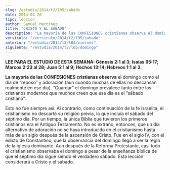 ```yaml
---
slug: /estudia/2014/t2/l05/sabado
date: 2014-04-26
tipo: leccion
author: Samuel Martínez
title: "CRISTO Y EL SÁBADO"
description: "La mayoría de las CONFESIONES cristianas observa el domingo como el día de “reposo” y adoración (aun cuando muchas de ellas no descansan realmente en ese día). “Guardar” el domingo prevalece tanto entre los cristianos modernos que muchos creen que ese día es el “sábado cristiano”."
versiculo: "/versiculo/2014/t2/l05/sabado"
anterior: "/estudia/2014/t2/l04/viernes"
siguiente: "/estudia/2014/t2/l05/domingo"
---
```


**LEE PARA EL ESTUDIO DE ESTA SEMANA: Génesis 2:1 al 3; Isaías 65:17; Marcos 2:23 al 28; Juan 5:1 al 9; Hechos 13:14; Hebreos 1:1 al 3.**

**La mayoría de las CONFESIONES cristianas observa** el domingo como el día de “reposo” y adoración (aun cuando muchas de ellas no descansan realmente en ese día). “Guardar” el domingo prevalece tanto entre los cristianos modernos que muchos creen que ese día es el “sábado cristiano”.

Esto no fue siempre así. Al contrario, como continuación de la fe israelita, el cristianismo no descartó su religión previa, lo que incluía el sábado del séptimo día. Por un tiempo, la única Biblia que tuvieron los primeros cristianos era el Antiguo Testamento. No es extraño, entonces, que un día alternativo de adoración no se haya introducido en el cristianismo hasta más de un siglo después de la ascensión de Cristo. Fue en el siglo IV, con el edicto de Constantino, que la observancia del domingo llegó a ser la regla de la iglesia dominante. Aun después de la Reforma Protestante, casi todo el cristianismo observaba el domingo a pesar de la enseñanza bíblica de que el séptimo día sigue siendo el verdadero sábado. Esta lección considerará a Cristo y el sábado.
